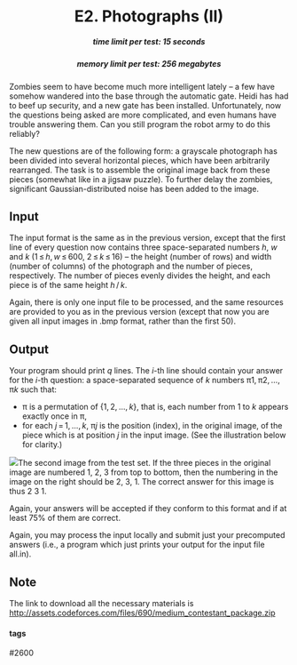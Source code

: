 <h1 style='text-align: center;'> E2. Photographs (II)</h1>

<h5 style='text-align: center;'>time limit per test: 15 seconds</h5>
<h5 style='text-align: center;'>memory limit per test: 256 megabytes</h5>

Zombies seem to have become much more intelligent lately – a few have somehow wandered into the base through the automatic gate. Heidi has had to beef up security, and a new gate has been installed. Unfortunately, now the questions being asked are more complicated, and even humans have trouble answering them. Can you still program the robot army to do this reliably?

The new questions are of the following form: a grayscale photograph has been divided into several horizontal pieces, which have been arbitrarily rearranged. The task is to assemble the original image back from these pieces (somewhat like in a jigsaw puzzle). To further delay the zombies, significant Gaussian-distributed noise has been added to the image.

## Input

The input format is the same as in the previous version, except that the first line of every question now contains three space-separated numbers *h*, *w* and *k* (1 ≤ *h*, *w* ≤ 600, 2 ≤ *k* ≤ 16) – the height (number of rows) and width (number of columns) of the photograph and the number of pieces, respectively. The number of pieces evenly divides the height, and each piece is of the same height *h* / *k*.

Again, there is only one input file to be processed, and the same resources are provided to you as in the previous version (except that now you are given all input images in .bmp format, rather than the first 50).

## Output

Your program should print *q* lines. The *i*-th line should contain your answer for the *i*-th question: a space-separated sequence of *k* numbers π1, π2, ..., π*k* such that: 

* π is a permutation of {1, 2, ..., *k*}, that is, each number from 1 to *k* appears exactly once in π,
* for each *j* = 1, ..., *k*, π*j* is the position (index), in the original image, of the piece which is at position *j* in the input image. (See the illustration below for clarity.)

 ![](images/58e83e5662ed712f8b8e09cefc86532905953109.png)The second image from the test set. If the three pieces in the original image are numbered 1, 2, 3 from top to bottom, then the numbering in the image on the right should be 2, 3, 1. The correct answer for this image is thus 2 3 1. 

Again, your answers will be accepted if they conform to this format and if at least 75% of them are correct.

Again, you may process the input locally and submit just your precomputed answers (i.e., a program which just prints your output for the input file all.in).

## Note

The link to download all the necessary materials is http://assets.codeforces.com/files/690/medium_contestant_package.zip



#### tags 

#2600 